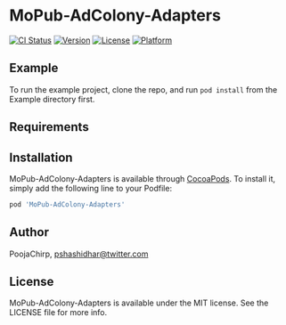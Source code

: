 # MoPub-AdColony-Adapters

[![CI Status](http://img.shields.io/travis/PoojaChirp/MoPub-AdColony-Adapters.svg?style=flat)](https://travis-ci.org/PoojaChirp/MoPub-AdColony-Adapters)
[![Version](https://img.shields.io/cocoapods/v/MoPub-AdColony-Adapters.svg?style=flat)](http://cocoapods.org/pods/MoPub-AdColony-Adapters)
[![License](https://img.shields.io/cocoapods/l/MoPub-AdColony-Adapters.svg?style=flat)](http://cocoapods.org/pods/MoPub-AdColony-Adapters)
[![Platform](https://img.shields.io/cocoapods/p/MoPub-AdColony-Adapters.svg?style=flat)](http://cocoapods.org/pods/MoPub-AdColony-Adapters)

## Example

To run the example project, clone the repo, and run `pod install` from the Example directory first.

## Requirements

## Installation

MoPub-AdColony-Adapters is available through [CocoaPods](http://cocoapods.org). To install
it, simply add the following line to your Podfile:

```ruby
pod 'MoPub-AdColony-Adapters'
```

## Author

PoojaChirp, pshashidhar@twitter.com

## License

MoPub-AdColony-Adapters is available under the MIT license. See the LICENSE file for more info.
